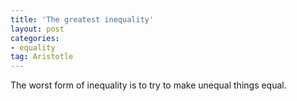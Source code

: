 ```yaml
---
title: 'The greatest inequality'
layout: post
categories:
- equality
tag: Aristotle
---
```


The worst form of inequality is to try to make unequal things equal.